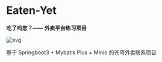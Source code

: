# Eaten-Yet
**吃了吗您？—— 外卖平台练习项目**

![svg](https://forthebadge.com/images/badges/made-with-java.svg)

基于 Springboot3 + Mybatis Plus + Minio 的苍穹外卖联系项目